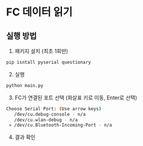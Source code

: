 # FC 데이터 읽기

## 실행 방법

1. 패키지 설치 (최초 1회만)

```bash
pip isntall pyserial questionary
```

2. 실행

```bash
python main.py
```

3. FC가 연결된 포트 선택 (화살표 키로 이동, Enter로 선택)

```bash
Choose Serial Port: (Use arrow keys)
   /dev/cu.debug-console - n/a
   /dev/cu.wlan-debug - n/a
 » /dev/cu.Bluetooth-Incoming-Port - n/a
```

4. 결과 확인
